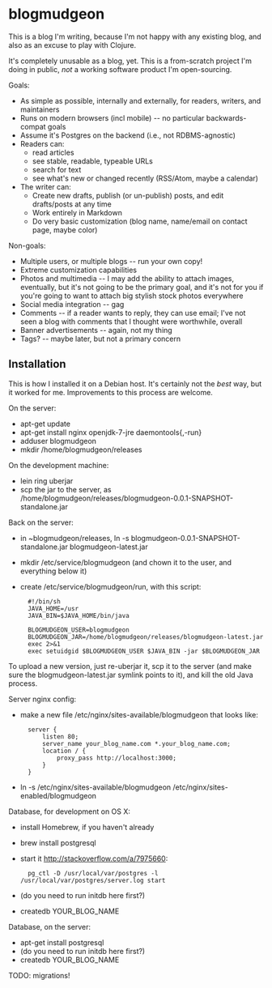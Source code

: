 blogmudgeon
===========

This is a blog I'm writing, because I'm not happy with any existing
blog, and also as an excuse to play with Clojure.

It's completely unusable as a blog, yet.  This is a from-scratch
project I'm doing in public, *not* a working software product I'm
open-sourcing.

Goals:
- As simple as possible, internally and externally, for readers, writers, and maintainers
- Runs on modern browsers (incl mobile) -- no particular backwards-compat goals
- Assume it's Postgres on the backend (i.e., not RDBMS-agnostic)
- Readers can:
  - read articles
  - see stable, readable, typeable URLs
  - search for text
  - see what's new or changed recently (RSS/Atom, maybe a calendar)
- The writer can:
  - Create new drafts, publish (or un-publish) posts, and edit drafts/posts at any time
  - Work entirely in Markdown
  - Do very basic customization (blog name, name/email on contact page, maybe color)

Non-goals:
- Multiple users, or multiple blogs -- run your own copy!
- Extreme customization capabilities
- Photos and multimedia -- I may add the ability to attach images, eventually, but it's not going to be the primary goal, and it's not for you if you're going to want to attach big stylish stock photos everywhere
- Social media integration -- gag
- Comments -- if a reader wants to reply, they can use email; I've not seen a blog with comments that I thought were worthwhile, overall
- Banner advertisements -- again, not my thing
- Tags? -- maybe later, but not a primary concern


Installation
------------

This is how I installed it on a Debian host.  It's certainly not the
*best* way, but it worked for me.  Improvements to this process are
welcome.

On the server:
- apt-get update
- apt-get install nginx openjdk-7-jre daemontools{,-run}
- adduser blogmudgeon
- mkdir /home/blogmudgeon/releases

On the development machine:
- lein ring uberjar
- scp the jar to the server, as /home/blogmudgeon/releases/blogmudgeon-0.0.1-SNAPSHOT-standalone.jar

Back on the server:
- in ~blogmudgeon/releases, ln -s blogmudgeon-0.0.1-SNAPSHOT-standalone.jar blogmudgeon-latest.jar
- mkdir /etc/service/blogmudgeon (and chown it to the user, and everything below it)
- create /etc/service/blogmudgeon/run, with this script:

        #!/bin/sh
        JAVA_HOME=/usr
        JAVA_BIN=$JAVA_HOME/bin/java
        
        BLOGMUDGEON_USER=blogmudgeon
        BLOGMUDGEON_JAR=/home/blogmudgeon/releases/blogmudgeon-latest.jar
        exec 2>&1
        exec setuidgid $BLOGMUDGEON_USER $JAVA_BIN -jar $BLOGMUDGEON_JAR

To upload a new version, just re-uberjar it, scp it to the server (and
make sure the blogmudgeon-latest.jar symlink points to it), and kill
the old Java process.

Server nginx config:
- make a new file /etc/nginx/sites-available/blogmudgeon that looks like:

        server {
            listen 80;
            server_name your_blog_name.com *.your_blog_name.com;
            location / {
                proxy_pass http://localhost:3000;
            }
        }
- ln -s /etc/nginx/sites-available/blogmudgeon /etc/nginx/sites-enabled/blogmudgeon

Database, for development on OS X:
- install Homebrew, if you haven't already
- brew install postgresql
- start it <http://stackoverflow.com/a/7975660>:

        pg_ctl -D /usr/local/var/postgres -l /usr/local/var/postgres/server.log start

- (do you need to run initdb here first?)
- createdb YOUR_BLOG_NAME

Database, on the server:
- apt-get install postgresql
- (do you need to run initdb here first?)
- createdb YOUR_BLOG_NAME

TODO: migrations!
